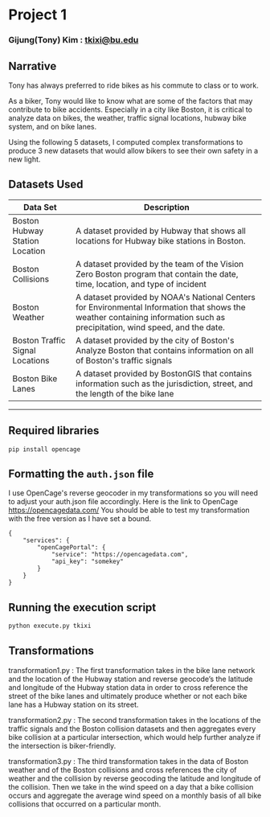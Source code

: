 # Project 1 
### Gijung(Tony) Kim : tkixi@bu.edu

## Narrative
Tony has always preferred to ride bikes as his commute to class or to work.

As a biker, Tony would like to know what are some of the factors that may contribute to bike accidents. Especially in a city like Boston, it is critical to analyze data on bikes, the weather, traffic signal locations, hubway bike system, and on bike lanes.

Using the following 5 datasets, I computed complex transformations to produce 3 new datasets that would allow bikers to see their own safety in a new light.



## Datasets Used
Data Set|Description
-|-
Boston Hubway Station Location | A dataset provided by Hubway that shows all locations for Hubway bike stations in Boston.
Boston Collisions | A dataset provided by the team of the Vision Zero Boston program that contain the date, time, location, and type of incident
Boston Weather | A dataset provided by NOAA's National Centers for Environmental Information that shows the weather containing information such as precipitation, wind speed, and the date.
Boston Traffic Signal Locations | A dataset provided by the city of Boston's Analyze Boston that contains information on all of Boston's traffic signals
Boston Bike Lanes | A dataset provided by BostonGIS that contains information such as the jurisdiction, street, and the length of the bike lane
---

## Required libraries
```
pip install opencage
```

## Formatting the `auth.json` file

I use OpenCage's reverse geocoder in my transformations so you will need to adjust your auth.json file accordingly.
Here is the link to OpenCage https://opencagedata.com/ 
You should be able to test my transformation with the free version as I have set a bound.
```
{   
    "services": {
        "openCagePortal": {
            "service": "https://opencagedata.com",
            "api_key": "somekey"
        }
    }
}
```


## Running the execution script

```python
python execute.py tkixi
```

## Transformations

transformation1.py : The first transformation takes in the bike lane network and the location of the Hubway station and reverse geocode’s the latitude and longitude of the Hubway station data in order to cross reference the street of the bike lanes and ultimately produce whether or not each bike lane has a Hubway station on its street.

transformation2.py : The second transformation takes in the locations of the traffic signals and the Boston collision datasets and then aggregates every bike collision at a particular intersection, which would help further analyze if the intersection is biker-friendly. 

transformation3.py : The third transformation takes in the data of Boston weather and of the Boston collisions and cross references the city of weather and the collision by reverse geocoding the latitude and longitude of the collision. Then we take in the wind speed on a day that a bike collision occurs and aggregate the average wind speed on a monthly basis of all bike collisions that occurred on a particular month.
